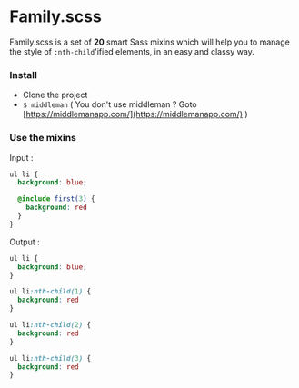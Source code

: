 # Family.scss
Family.scss is a set of **20** smart Sass mixins which will help you to manage the style of `:nth-child`'ified elements, in an easy and classy way.


### Install
- Clone the project
- `$ middleman` ( You don't use middleman ? Goto [https://middlemanapp.com/](https://middlemanapp.com/) )

### Use the mixins
Input :
```scss
ul li {
  background: blue;

  @include first(3) {
    background: red
  }
}
```

Output :
```css
ul li {
  background: blue;
}

ul li:nth-child(1) {
  background: red
}

ul li:nth-child(2) {
  background: red
}

ul li:nth-child(3) {
  background: red
}
```
